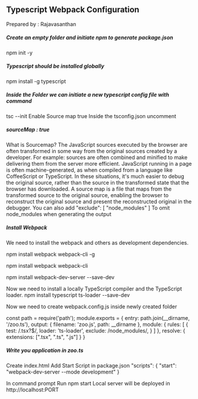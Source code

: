 ## Typescript Webpack Configuration
Prepared by : Rajavasanthan

##### Create an empty folder and initiate npm to generate package.json
npm init -y
##### Typescript should be installed globally
npm install -g typescript
##### Inside the Folder we can initiate a new typescript config file with command 
tsc --init
Enable Source map true
Inside the tsconfig.json uncomment 
##### sourceMap : true

What is Sourcemap?
The JavaScript sources executed by the browser are often transformed in some way from the original sources created by a developer. For example:
sources are often combined and minified to make delivering them from the server more efficient.
JavaScript running in a page is often machine-generated, as when compiled from a language like CoffeeScript or TypeScript.
In these situations, it's much easier to debug the original source, rather than the source in the transformed state that the browser has downloaded. A source map is a file that maps from the transformed source to the original source, enabling the browser to reconstruct the original source and present the reconstructed original in the debugger.
You can also add 
"exclude": [
	"node_modules"
]
To omit node_modules when generating the output

##### Install Webpack
We need to install the webpack and others as development dependencies.

npm install webpack webpack-cli -g

npm install webpack webpack-cli

npm install webpack-dev-server --save-dev

Now we need to install a locally TypeScript compiler and the TypeScript loader.
npm install typescript ts-loader --save-dev

Now we need to create webpack.config.js inside newly created folder

const path = require('path');
module.exports = {
	entry: path.join(__dirname, '/zoo.ts'),
	output: {
		filename: 'zoo.js',
		path: __dirname
	},
	module: {
		rules: [
			{
				test: /\.tsx?$/,
				loader: 'ts-loader',
				exclude: /node_modules/,
			}
		]
	},
	resolve: {
		extensions: [".tsx", ".ts", ".js"]
	}
}

##### Write you application in zoo.ts
Create index.html
Add Start Script in package.json
"scripts": {
	"start": "webpack-dev-server --mode development"
}

In command prompt Run 
npm start
Local server will be deployed in http://localhost:PORT

